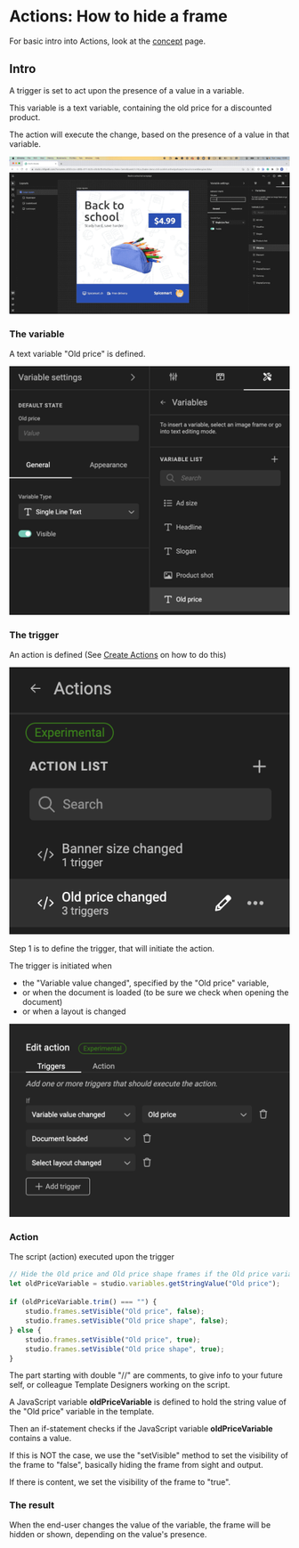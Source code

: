 # Actions: How to hide a frame

For basic intro into Actions, look at the [concept](/GraFx-Studio/concepts/actions/) page.

## Intro

A trigger is set to act upon the presence of a value in a variable.

This variable is a text variable, containing the old price for a discounted product.

The action will execute the change, based on the presence of a value in that variable.

![Movie](demo.gif)

### The variable

A text variable "Old price" is defined.

![screenshot](variable.png)

### The trigger

An action is defined (See [Create Actions](/GraFx-Studio/guides/actions/create/) on how to do this)

![screenshot](action-definition.png)

Step 1 is to define the trigger, that will initiate the action.

The trigger is initiated when

- the "Variable value changed", specified by the "Old price" variable, 
- or when the document is loaded (to be sure we check when opening the document)
- or when a layout is changed

![screenshot](action-triggers.png)

### Action

The script (action) executed upon the trigger

``` js
// Hide the Old price and Old price shape frames if the Old price variable doesn't contain a value, show them if it has a value
let oldPriceVariable = studio.variables.getStringValue("Old price");

if (oldPriceVariable.trim() === "") {
    studio.frames.setVisible("Old price", false);
    studio.frames.setVisible("Old price shape", false);
} else {
    studio.frames.setVisible("Old price", true);
    studio.frames.setVisible("Old price shape", true);
}
```

The part starting with double "//" are comments, to give info to your future self, or colleague Template Designers working on the script.

A JavaScript variable **oldPriceVariable** is defined to hold the string value of the "Old price" variable in the template.

Then an if-statement checks if the JavaScript variable **oldPriceVariable** contains a value.

If this is NOT the case, we use the "setVisible" method to set the visibility of the frame to "false", basically hiding the frame from sight and output.

If there is content, we set the visibility of the frame to "true".

### The result

When the end-user changes the value of the variable, the frame will be hidden or shown, depending on the value's presence.
